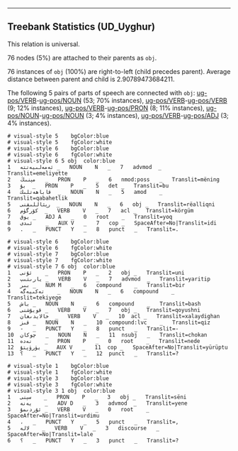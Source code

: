 

--------------------------------------------------------------------------------

## Treebank Statistics (UD_Uyghur)

This relation is universal.

76 nodes (5%) are attached to their parents as `obj`.

76 instances of `obj` (100%) are right-to-left (child precedes parent).
Average distance between parent and child is 2.90789473684211.

The following 5 pairs of parts of speech are connected with `obj`: [ug-pos/VERB]()-[ug-pos/NOUN]() (53; 70% instances), [ug-pos/VERB]()-[ug-pos/VERB]() (9; 12% instances), [ug-pos/VERB]()-[ug-pos/PRON]() (8; 11% instances), [ug-pos/NOUN]()-[ug-pos/NOUN]() (3; 4% instances), [ug-pos/VERB]()-[ug-pos/ADJ]() (3; 4% instances).


~~~ conllu
# visual-style 5	bgColor:blue
# visual-style 5	fgColor:white
# visual-style 6	bgColor:blue
# visual-style 6	fgColor:white
# visual-style 6 5 obj	color:blue
1	ئەمەلىيەتتە	_	NOUN	N	_	7	advmod	_	Translit=emeliyette
2	مېنىڭ	_	PRON	P	_	6	nmod:poss	_	Translit=mëning
3	بۇ	_	PRON	P	_	5	det	_	Translit=bu
4	قاباھەتلىك	_	NOUN	N	_	5	amod	_	Translit=qabahetlik
5	رېئاللىقنى	_	NOUN	N	_	6	obj	_	Translit=rëalliqni
6	كۆرگۈم	_	VERB	V	_	7	acl	_	Translit=körgüm
7	يوق	_	ADJ	A	_	0	root	_	Translit=yoq
8	ئىدى	_	AUX	V	_	7	cop	_	SpaceAfter=No|Translit=idi
9	.	_	PUNCT	Y	_	8	punct	_	Translit=.

~~~


~~~ conllu
# visual-style 6	bgColor:blue
# visual-style 6	fgColor:white
# visual-style 7	bgColor:blue
# visual-style 7	fgColor:white
# visual-style 7 6 obj	color:blue
1	ئۇنى	_	PRON	P	_	2	obj	_	Translit=uni
2	يارىتىپ	_	VERB	V	_	7	advmod	_	Translit=yaritip
3	بىر	_	NUM	M	_	6	compound	_	Translit=bir
4	تەكىيەگە	_	NOUN	N	_	6	compound	_	Translit=tekiyege
5	باش	_	NOUN	N	_	6	compound	_	Translit=bash
6	قويۇشنى	_	VERB	V	_	7	obj	_	Translit=qoyushni
7	خالايدىغان	_	VERB	V	_	10	acl	_	Translit=xalaydighan
8	قىز	_	NOUN	N	_	10	compound:lvc	_	Translit=qiz
9	-	_	PUNCT	Y	_	8	punct	_	Translit=-
10	چوكان	_	NOUN	N	_	11	nsubj	_	Translit=chokan
11	نەدە	_	PRON	P	_	0	root	_	Translit=nede
12	يۈرۈپتۇ	_	AUX	V	_	11	cop	_	SpaceAfter=No|Translit=yürüptu
13	؟	_	PUNCT	Y	_	12	punct	_	Translit=?

~~~


~~~ conllu
# visual-style 1	bgColor:blue
# visual-style 1	fgColor:white
# visual-style 3	bgColor:blue
# visual-style 3	fgColor:white
# visual-style 3 1 obj	color:blue
1	سېنى	_	PRON	P	_	3	obj	_	Translit=sëni
2	يەنە	_	ADV	D	_	3	advmod	_	Translit=yene
3	ئۇردىمۇ	_	VERB	V	_	0	root	_	SpaceAfter=No|Translit=urdimu
4	،	_	PUNCT	Y	_	5	punct	_	Translit=,
5	لالە	_	VERB	V	_	3	discourse	_	SpaceAfter=No|Translit=lale
6	؟	_	PUNCT	Y	_	3	punct	_	Translit=?

~~~


